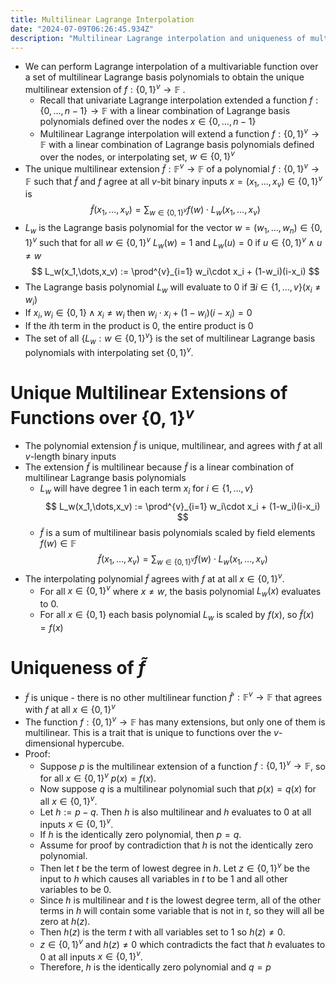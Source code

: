 ```yaml
---  
title: Multilinear Lagrange Interpolation
date: "2024-07-09T06:26:45.934Z"  
description: "Multilinear Lagrange interpolation and uniqueness of multilinear extensions of functions over the v-dimensional hypercube"
---  
```

- We can perform Lagrange interpolation of a multivariable function over a set of multilinear Lagrange basis polynomials to obtain the unique multilinear extension of $f: \{0,1\}^v \rightarrow \mathbb{F}$ .
  - Recall that univariate Lagrange interpolation extended a function $f: \{0,\dots,n-1\} \rightarrow \mathbb{F}$ with a linear combination of Lagrange basis polynomials defined over the nodes $x \in \{0,\dots,n-1\}$
  - Multilinear Lagrange interpolation will extend a function $f: \{0,1\}^v \rightarrow \mathbb{F}$  with a linear combination of Lagrange basis polynomials defined over the nodes, or interpolating set,  $w \in \{0,1\}^v$
- The unique multilinear extension $\tilde{f}: \mathbb{F}^v \rightarrow \mathbb{F}$ of a polynomial $f: \{0,1\}^v \rightarrow \mathbb{F}$ such that $\tilde{f}$ and $f$ agree at all $v$-bit binary inputs $x = (x_1,\dots,x_v)\in \{0,1\}^v$ is
  $$
  \tilde{f}(x_1,\dots,x_v) = \sum_{w\in \{0,1\}^v} f(w)\cdot L_w(x_1,\dots,x_v)
  $$
- $L_w$ is the Lagrange basis polynomial for the vector $w = (w_1,\dots,w_n)\in \{0,1\}^v$ such that for all $w \in \{0,1\}^v$  $L_w(w) = 1$ and $L_w(u)= 0$ if $u \in \{0,1\}^v \land u\neq w$
  $$
  L_w(x_1,\dots,x_v) := \prod^{v}_{i=1} w_i\cdot x_i + (1-w_i)(i-x_i)
  $$
-  The Lagrange basis polynomial $L_w$ will evaluate to 0 if $\exists i \in \{1,\dots,v\} (x_i \neq w_i)$
  - If $x_i,w_i \in \{0,1\} \land x_i\neq w_i$ then $w_i\cdot x_i + (1-w_i)(i-x_i) = 0$
  - If the $i$th term in the product is 0, the entire product is 0
- The set of all $\{L_w : w\in \{0,1\}^v\}$ is the set of multilinear Lagrange basis polynomials with interpolating set $\{0,1\}^v$.

# Unique Multilinear Extensions of Functions over $\{0,1\}^v$
- The polynomial extension $\tilde{f}$ is unique, multilinear, and agrees with $f$ at all $v$-length binary inputs
- The extension $\tilde{f}$ is multilinear because $\tilde{f}$ is a linear combination of multilinear Lagrange basis polynomials
  - $L_w$ will have degree 1 in each term $x_i$ for $i \in \{1,\dots,v\}$
    $$
    L_w(x_1,\dots,x_v) := \prod^{v}_{i=1} w_i\cdot x_i + (1-w_i)(i-x_i)
    $$
  - $\tilde{f}$ is a sum of multilinear basis polynomials scaled by field elements $f(w) \in \mathbb{F}$
    $$
    \tilde{f}(x_1,\dots,x_v) = \sum_{w\in \{0,1\}^v} f(w)\cdot L_w(x_1,\dots,x_v)
    $$
- The interpolating polynomial $\tilde{f}$ agrees with $f$ at at all $x \in \{0,1\}^v$.
  - For all $x \in \{0,1\}^v$ where $x \neq w$, the basis polynomial $L_w(x)$ evaluates to $0$.
  - For all $x \in \{0,1\}$ each basis polynomial $L_w$ is scaled by $f(x)$, so $\tilde{f}(x) = f(x)$
# Uniqueness of $\tilde{f}$
- $\tilde{f}$ is unique - there is no other multilinear function $\tilde{f}': \mathbb{F}^v \rightarrow \mathbb{F}$ that agrees with $f$ at all $x \in \{0,1\}^v$
- The function $f: \{0,1\}^v \rightarrow \mathbb{F}$ has many extensions, but only one of them is multilinear. This is a trait that is unique to functions over the $v$-dimensional hypercube.
- Proof:
  - Suppose $p$ is the multilinear extension of a function $f: \{0,1\}^v \rightarrow \mathbb{F}$, so  for all $x \in \{0,1\}^v$ $p(x) = f(x)$.
  - Now suppose $q$ is a multilinear polynomial such that $p(x) = q(x)$ for all $x \in \{0,1\}^v$.
  - Let $h := p-q$. Then $h$ is also multilinear and $h$ evaluates to 0 at all inputs $x \in \{0,1\}^v$.
  - If $h$ is the identically zero polynomial, then $p = q$.
  - Assume for proof by contradiction that $h$ is not the identically zero polynomial.
  - Then let $t$ be the term of lowest degree in $h$. Let $z \in \{0,1\}^v$ be the input to $h$ which causes all variables in $t$ to be 1 and all other variables to be 0.
  - Since $h$ is multilinear and $t$ is the lowest degree term, all of the other terms in $h$ will contain some variable that is not in $t$, so they will all be zero at $h(z)$.
  - Then $h(z)$ is the term $t$ with all variables set to 1 so $h(z) \neq 0$.
  - $z \in \{0,1\}^v$ and $h(z) \neq 0$ which contradicts the fact that $h$ evaluates to 0 at all inputs $x \in \{0,1\}^v$.
  - Therefore, $h$ is the identically zero polynomial and $q = p$
	  
		